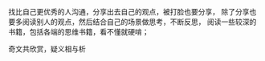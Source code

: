 找比自己更优秀的人沟通，分享出去自己的观点，被打脸也要分享，
除了分享也要多阅读别人的观点，然后结合自己的场景做思考，不断反思，
        阅读一些较深的书籍，包括各端的思维书籍，看不懂就硬啃；




奇文共欣赏，疑义相与析